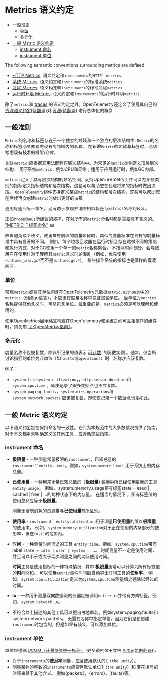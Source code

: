 # Metrics 语义约定

<!-- Re-generate TOC with `markdown-toc --no-first-h1 -i` -->

<!-- toc -->

- [一般准则](#general-guidelines)
  * [单位](#units)
  * [多元化](#pluralization)
- [一般 Metric 语义约定](#general-metric-semantic-conventions)
  * [instrument 命名](#instrument-naming)
  * [instrument 单位](#instrument-units)

<!-- tocstop -->

The following semantic conventions surrounding metrics are defined:

* [HTTP Metrics](http-metrics.md): 语义约定和`instruments`的`HTTP``metrics`.
* [系统 Metrics](system-metrics.md): 语义约定和`instruments`的标准系统`metrics`.
* [过程 Metrics](process-metrics.md): 语义约定和`instruments`的标准过程`metrics`.
* [运行时环境 Metrics](runtime-environment-metrics.md): 语义约定和`instruments`的运行时环境`metrics`.

除了`metrics`和
[traces](../../trace/semantic_conventions/README.md)
的语义约定之外，OpenTelemetry还定义了使用其自己的
[资源语义约定(待翻译)](../../resource/semantic_conventions/README.md)对
[资源(待翻译)](../../resource/sdk.md)
进行总体化的概念

## 一般准则

`Metric`的名称和标签存在于一个独立的领域和一个独立的层次结构中. 
`Metric`的名称和标签必须要考虑现有的领域内的名称。
在新增`Metric`的名称与标签时，必须考虑现有技术的框架/仓库。

关联`metrics`应根据其用法嵌套在层次结构中。为常见的`metric`类别定义顶层层次结构：
用于系统`metrics`，例如CPU和网络；适用于应用运行时，例如GC内部。

`metrics`定义了具有层次结构的命名空间。支持OpenTelemetry工件可以为某些类别的指标定义指标结构和层次结构，这些可以帮助您在创建将来的指标时做出决策。
`OpenTelemetry`组件支持定义某些`metric`的结构和层次结构，这些可以帮助您在后续再次创建`metric`时做出更好的决策。

通用标签应统一命名。这有助于发现并消除相似标签与`metrics`名称的歧义。

正如`Prometheus`所建议的那样，在对所有的`metric`命名时都是需要具有含义的。
["METRIC 与标签命名"](https://prometheus.io/docs/practices/naming/#metric-names) as

应当避免语义歧义。使用带有前缀的度量名称时，类似的度量标准在现有的度量标准中具有显著的不同。
例如，每个垃圾回收器在运行时都会存在略微不同的策略和执行方式，对于GC使用一个单一的`metric`名称集合，
不按照时间划分，会导致用户在使用时对于理解其`metric`含义时的混乱（例如，优先使用`runtime.java.gc*`而不是`runtime.gc.*`）。
某些操作系统的指标也是同样的模凌两可。

### 单位

常规`metrics`或将其单位包含在OpenTelemetry元数据`metric.WithUnit`中的`metrics`（例如go语言），不应该在度量名称中包含这些单位。
当单位为`metrics`名称提供其他含义时，可以包含单位。最重要的是，`metrics`必须是可以理解和使用的。

使用OpenMetrics展示格式构建在OpenTelemetry和系统之间可互相操作的组件时，请使用
[《 OpenMetrics指南》](./openmetrics-guidelines.md)。

### 多元化

度量名称不应被复数，除非所记录的值表示
[可计数](https://en.wikipedia.org/wiki/Count_noun).
的离散实例 。通常，仅当所讨论指标的单位为非单位（如`faults`或`operations`）时，名称才应该复数。

例子：
* `system.filesystem.utilization`，，`http.server.duration`和`system.cpu.time` ，即使记录了很多数据点也不应复数。
* `system.paging.faults`，`system.disk.operations`和`system.network.packets` 应该被复数，即使仅记录一个数据点也是如此。

## 一般 Metric 语义约定

以下语义约定旨在保持命名的一致性。它们为本规范中的大多数情况提供了指南，对于本文档中未明确定义的其他工具，应遵循这些指南。

### instrument 命名

- **极限量** - 一种测量常量极限的`instrument`，已知总量的`instrument``entity.limit`。例如，`system.memory.limit` 用于系统上的内存总量。

- **已使用量** - 一种用来衡量已知总数的（**极限量**) 数量中所已经使用数量的工具`entity.usage`。
  例如， system.memory.usage带有标签state = used | cached | free | ...的每种状态下的内存量。
  在适当的情况下 ，所有标签值的使用总和应等于**极限量**。

  测量无限制消耗的资源量与**已使用量**有所区别。

- **使用率** - `instrument``entity.utilization`用于测量**已使用量**的除以**极限量**的使用率。
  例如，`system.memory.utilization`对于正在使用的内存部分的使用率，值在`[0,1]`的范围内。

- **时间** - 一种测量时间流逝的工具 `entity.time`。例如，`system.cpu.time`带有label `state = idle | user | system | `...。
  时间测量不一定是使用时间，并且可以小于或大于两次测量之间的实际使用时间。
  
  **时间**工具是使用指标的一种特殊情况，其中 **极限量**通常可以计算为所有标签值的**时间**总和。
  可以使用`metric`事件时间戳自动导出时间工具的**使用率**。
  例如，`system.cpu.utilization`定义为`system.cpu.time`测量值之差除以经过的时间。

- **io** - 一种用于测量双向数据流的仪器应被调用`entity.io`并带有方向标签。例如，`system.network.io`。

- 不符合以上描述的其他工具可以更自由地命名。例如system.paging.faults和system.network.packets。
  无需在名称中指定单位，因为它们是在创建`instrument`时包含的，但是如果有歧义，可以添加单位。

### instrument 单位

单位应遵循
[UCUM（计量单位统一规范）](http://unitsofmeasure.org/ucum.html) 
(更多说明位于文档
[#705(暂未翻译)](https://github.com/open-telemetry/opentelemetry-specification/issues/705)).

- 对于`instruments`的**使用率**测量，应当使用默认的`1`（`the unity`）。
- 测量某物的整数的`instruments`应使用默认单位1（`the unity`）和 带花括号的注释来赋予其他含义。
  例如{packets}，{errors}，{faults}等。
